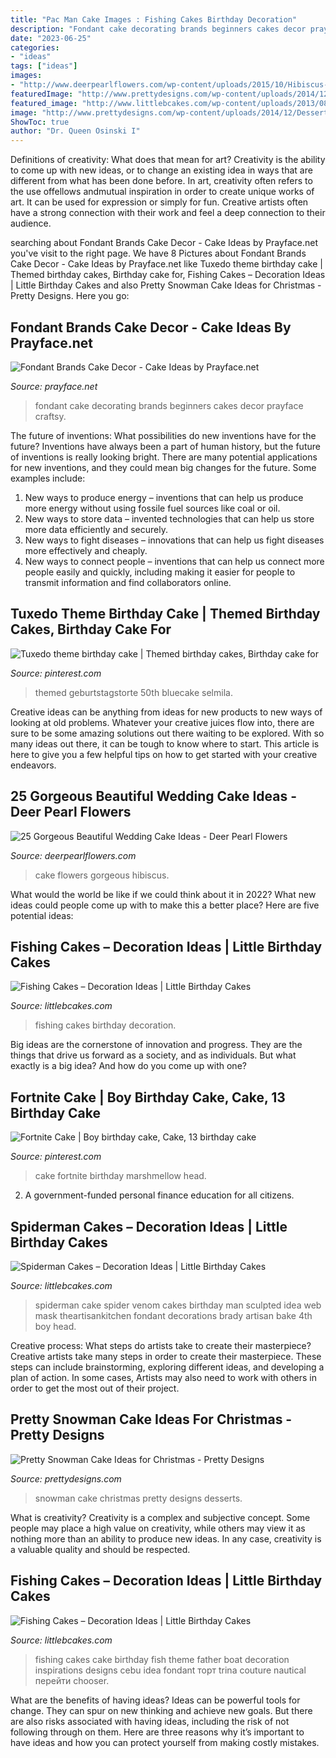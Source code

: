 ```yaml
---
title: "Pac Man Cake Images : Fishing Cakes Birthday Decoration"
description: "Fondant cake decorating brands beginners cakes decor prayface craftsy"
date: "2023-06-25"
categories:
- "ideas"
tags: ["ideas"]
images:
- "http://www.deerpearlflowers.com/wp-content/uploads/2015/10/Hibiscus-flowers-wedding-cake.jpg"
featuredImage: "http://www.prettydesigns.com/wp-content/uploads/2014/12/Desserts.jpg"
featured_image: "http://www.littlebcakes.com/wp-content/uploads/2013/08/Black-Spiderman-Cake.jpg"
image: "http://www.prettydesigns.com/wp-content/uploads/2014/12/Desserts.jpg"
ShowToc: true
author: "Dr. Queen Osinski I"
---
```



Definitions of creativity: What does that mean for art?
Creativity is the ability to come up with new ideas, or to change an existing idea in ways that are different from what has been done before. In art, creativity often refers to the use offellows andmutual inspiration in order to create unique works of art. It can be used for expression or simply for fun. Creative artists often have a strong connection with their work and feel a deep connection to their audience.

	

		
searching about Fondant Brands Cake Decor - Cake Ideas by Prayface.net you've visit to the right page. We have 8 Pictures about Fondant Brands Cake Decor - Cake Ideas by Prayface.net like Tuxedo theme birthday cake | Themed birthday cakes, Birthday cake for, Fishing Cakes – Decoration Ideas | Little Birthday Cakes and also Pretty Snowman Cake Ideas for Christmas - Pretty Designs. Here you go:
		
    
## Fondant Brands Cake Decor - Cake Ideas By Prayface.net

<img loading=lazy src="http://prayface.net/wp-content/uploads/2014/04/fondant-brands.jpg" onerror="this.onerror=null;this.src='https://tse3.mm.bing.net/th?id=OIP.BiF-EWCkZiC1vXWp0ATeggHaJ4&amp;pid=15.1';" alt="Fondant Brands Cake Decor - Cake Ideas by Prayface.net">

_Source: prayface.net_

>fondant cake decorating brands beginners cakes decor prayface craftsy. 

	

The future of inventions: What possibilities do new inventions have for the future?
Inventions have always been a part of human history, but the future of inventions is really looking bright. There are many potential applications for new inventions, and they could mean big changes for the future. Some examples include:
1. New ways to produce energy – inventions that can help us produce more energy without using fossile fuel sources like coal or oil.
2. New ways to store data – invented technologies that can help us store more data efficiently and securely.
3. New ways to fight diseases – innovations that can help us fight diseases more effectively and cheaply.
4. New ways to connect people – inventions that can help us connect more people easily and quickly, including making it easier for people to transmit information and find collaborators online.

    
## Tuxedo Theme Birthday Cake | Themed Birthday Cakes, Birthday Cake For

<img loading=lazy src="https://i.pinimg.com/736x/fc/cd/cd/fccdcd333df92e25714f52f99eaaa0cd.jpg" onerror="this.onerror=null;this.src='https://tse2.mm.bing.net/th?id=OIP.RF43alP2FnJbkOg-9-PNGAHaJ3&amp;pid=15.1';" alt="Tuxedo theme birthday cake | Themed birthday cakes, Birthday cake for">

_Source: pinterest.com_

>themed geburtstagstorte 50th bluecake selmila. 

	

Creative ideas can be anything from ideas for new products to new ways of looking at old problems. Whatever your creative juices flow into, there are sure to be some amazing solutions out there waiting to be explored. With so many ideas out there, it can be tough to know where to start. This article is here to give you a few helpful tips on how to get started with your creative endeavors.

    
## 25 Gorgeous Beautiful Wedding Cake Ideas - Deer Pearl Flowers

<img loading=lazy src="http://www.deerpearlflowers.com/wp-content/uploads/2015/10/Hibiscus-flowers-wedding-cake.jpg" onerror="this.onerror=null;this.src='https://tse2.mm.bing.net/th?id=OIP.009OE6MHZSbFUxLXVmitqwHaLl&amp;pid=15.1';" alt="25 Gorgeous Beautiful Wedding Cake Ideas - Deer Pearl Flowers">

_Source: deerpearlflowers.com_

>cake flowers gorgeous hibiscus. 

	

What would the world be like if we could think about it in 2022? What new ideas could people come up with to make this a better place? Here are five potential ideas:

    
## Fishing Cakes – Decoration Ideas | Little Birthday Cakes

<img loading=lazy src="http://www.littlebcakes.com/wp-content/uploads/2014/01/Fishing-Cakes-Pictures.jpg" onerror="this.onerror=null;this.src='https://tse2.mm.bing.net/th?id=OIP.WJsRCzF0Q2CVUEzy-8cMmQHaJ4&amp;pid=15.1';" alt="Fishing Cakes – Decoration Ideas | Little Birthday Cakes">

_Source: littlebcakes.com_

>fishing cakes birthday decoration. 

	

Big ideas are the cornerstone of innovation and progress. They are the things that drive us forward as a society, and as individuals. But what exactly is a big idea? And how do you come up with one?

    
## Fortnite Cake | Boy Birthday Cake, Cake, 13 Birthday Cake

<img loading=lazy src="https://i.pinimg.com/736x/39/04/0e/39040ec63b34a8d849ad14d6fd5711f2.jpg" onerror="this.onerror=null;this.src='https://tse4.mm.bing.net/th?id=OIP.3yeS0WoJZFYclz0VVYttjwHaJ3&amp;pid=15.1';" alt="Fortnite Cake | Boy birthday cake, Cake, 13 birthday cake">

_Source: pinterest.com_

>cake fortnite birthday marshmellow head. 

	

2. A government-funded personal finance education for all citizens.

    
## Spiderman Cakes – Decoration Ideas | Little Birthday Cakes

<img loading=lazy src="http://www.littlebcakes.com/wp-content/uploads/2013/08/Black-Spiderman-Cake.jpg" onerror="this.onerror=null;this.src='https://tse3.mm.bing.net/th?id=OIP.R_lACbncJGtlykccyU3tDAHaJ4&amp;pid=15.1';" alt="Spiderman Cakes – Decoration Ideas | Little Birthday Cakes">

_Source: littlebcakes.com_

>spiderman cake spider venom cakes birthday man sculpted idea web mask theartisankitchen fondant decorations brady artisan bake 4th boy head. 

	

Creative process: What steps do artists take to create their masterpiece?
Creative artists take many steps in order to create their masterpiece. These steps can include brainstorming, exploring different ideas, and developing a plan of action. In some cases, Artists may also need to work with others in order to get the most out of their project.

    
## Pretty Snowman Cake Ideas For Christmas - Pretty Designs

<img loading=lazy src="http://www.prettydesigns.com/wp-content/uploads/2014/12/Desserts.jpg" onerror="this.onerror=null;this.src='https://tse2.mm.bing.net/th?id=OIP.rMdNlepkS8zfmm23vQJ5igHaJ3&amp;pid=15.1';" alt="Pretty Snowman Cake Ideas for Christmas - Pretty Designs">

_Source: prettydesigns.com_

>snowman cake christmas pretty designs desserts. 

	

What is creativity?
Creativity is a complex and subjective concept. Some people may place a high value on creativity, while others may view it as nothing more than an ability to produce new ideas. In any case, creativity is a valuable quality and should be respected.

    
## Fishing Cakes – Decoration Ideas | Little Birthday Cakes

<img loading=lazy src="http://www.littlebcakes.com/wp-content/uploads/2014/01/Fishing-Cakes-Images-768x1024.jpg" onerror="this.onerror=null;this.src='https://tse2.mm.bing.net/th?id=OIP.S3wlJN5qLFvpB1LYeXJyMwHaJ4&amp;pid=15.1';" alt="Fishing Cakes – Decoration Ideas | Little Birthday Cakes">

_Source: littlebcakes.com_

>fishing cakes cake birthday fish theme father boat decoration inspirations designs cebu idea fondant торт trina couture nautical перейти chooser. 

	

What are the benefits of having ideas?
Ideas can be powerful tools for change. They can spur on new thinking and achieve new goals. But there are also risks associated with having ideas, including the risk of not following through on them. Here are three reasons why it’s important to have ideas and how you can protect yourself from making costly mistakes.

